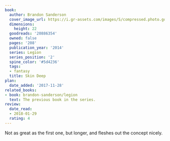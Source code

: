 ```yaml
---
book:
  author: Brandon Sanderson
  cover_image_url: https://i.gr-assets.com/images/S/compressed.photo.goodreads.com/books/1404932663l/20886354.jpg
  dimensions:
    height: 22
  goodreads: '20886354'
  owned: false
  pages: '208'
  publication_year: '2014'
  series: Legion
  series_position: '2'
  spine_color: '#5d4236'
  tags:
  - fantasy
  title: Skin Deep
plan:
  date_added: '2017-11-28'
related_books:
- book: brandon-sanderson/legion
  text: The previous book in the series.
review:
  date_read:
  - 2018-01-29
  rating: 4
---
```


Not as great as the first one, but longer, and fleshes out the concept nicely.
